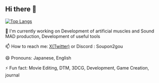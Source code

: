 ## Hi there 👋

<!--
[![Soupon2gou's GitHub stats](https://github-readme-stats.vercel.app/api?username=Soupon2gou&theme=vue-dark&show_icons=true)](https://github.com/Soupon2gou/github-readme-stats)
-->
[![Top Langs](https://github-readme-stats.vercel.app/api/top-langs/?username=Soupon2gou&theme=vue-dark&show_icons=true&layout=compact)](https://github.com/Soupon2gou/github-readme-stats)

<!--
- 🔭 I’m currently working on ...
- 🌱 I’m currently learning ...
- 👯 I’m looking to collaborate on ...
- 🤔 I’m looking for help with ...
- 💬 Ask me about ...
- 📫 How to reach me: ...
- 😄 Pronouns: ...
- ⚡ Fun fact: ...
-->
🔭 I'm currently working on Development of artificial muscles and Sound MAD production, Development of useful tools

📫 How to reach me: [X(Twitter)](https://x.com/Soupon2gou) or Discord : Soupon2gou

😄 Pronouns: Japanese, English

⚡ Fun fact: Movie Editing, DTM, 3DCG, Development, Game Creation, journal

